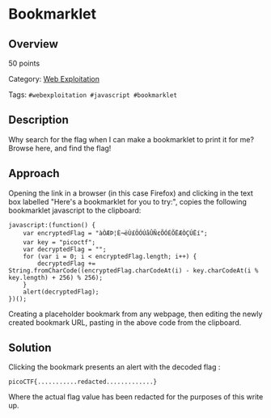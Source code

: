 # Bookmarklet #
 
## Overview ##

50 points

Category: [Web Exploitation](../)

Tags: `#webexploitation #javascript #bookmarklet`

## Description ##

Why search for the flag when I can make a bookmarklet to print it for me?
Browse here, and find the flag!

## Approach ##

Opening the link in a browser (in this case Firefox) and clicking in the text box labelled "Here's a bookmarklet for you to try:", copies the following bookmarklet javascript to the clipboard:

    javascript:(function() {
        var encryptedFlag = "àÒÆÞ¦È¬ëÙ£ÖÓÚåÛÑ¢ÕÓÉÕËÆÒÇÚËí";
        var key = "picoctf";
        var decryptedFlag = "";
        for (var i = 0; i < encryptedFlag.length; i++) {
            decryptedFlag += String.fromCharCode((encryptedFlag.charCodeAt(i) - key.charCodeAt(i % key.length) + 256) % 256);
        }
        alert(decryptedFlag);
    })();

Creating a placeholder bookmark from any webpage, then editing the newly created bookmark URL, pasting in the above code from the clipboard.

## Solution ##

Clicking the bookmark presents an alert with the decoded flag :

    picoCTF{...........redacted.............}

Where the actual flag value has been redacted for the purposes of this write up.
